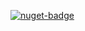 [![nuget-badge](https://img.shields.io/badge/nuget-active-blue.svg)](https://www.nuget.org/packages/NequeoDrawing)
